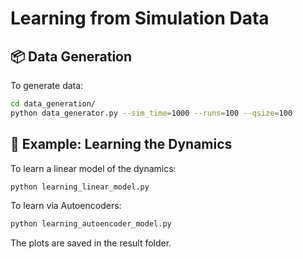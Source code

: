 # Learning from Simulation Data   



## 📦 Data Generation    

To generate data:    

```bash
cd data_generation/   
python data_generator.py --sim_time=1000 --runs=100 --qsize=100   
```

## 🚀 Example: Learning the Dynamics    

To learn a linear model of the dynamics:    

```bash 
python learning_linear_model.py    
```

To learn via Autoencoders:      

```bash 
python learning_autoencoder_model.py    
```

The plots are saved in the result folder.     

